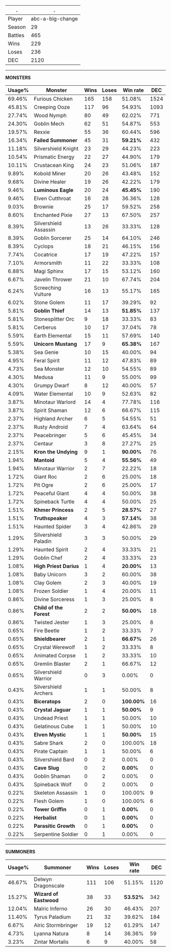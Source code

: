 .|.
|-|-
Player|abc-a-big-change
Season|29
Battles|465
Wins|229
Loses|236
DEC|2120

---
**MONSTERS**

Usage%|Monster|Wins|Loses|Win rate|DEC|
-|-|-|-|-|-|
69.46%|Furious Chicken|165|158|51.08%|1524|
45.81%|Creeping Ooze|117|96|54.93%|1093|
27.74%|Wood Nymph|80|49|62.02%|771|
24.30%|Goblin Mech|62|51|54.87%|553|
19.57%|Rexxie|55|36|60.44%|596|
16.34%|**Failed Summoner**|45|31|**59.21%**|432|
11.18%|Silvershield Knight|23|29|44.23%|223|
10.54%|Prismatic Energy|22|27|44.90%|179|
10.11%|Crustacean King|24|23|51.06%|187|
9.89%|Kobold Miner|20|26|43.48%|152|
9.68%|Divine Healer|19|26|42.22%|179|
9.46%|**Luminous Eagle**|20|24|**45.45%**|190|
9.46%|Elven Cutthroat|16|28|36.36%|128|
9.03%|Brownie|25|17|59.52%|258|
8.60%|Enchanted Pixie|27|13|67.50%|257|
8.39%|Silvershield Assassin|13|26|33.33%|128|
8.39%|Goblin Sorcerer|25|14|64.10%|246|
8.39%|Cyclops|18|21|46.15%|156|
7.74%|Cocatrice|17|19|47.22%|157|
7.10%|Armorsmith|11|22|33.33%|108|
6.88%|Magi Sphinx|17|15|53.12%|160|
6.67%|Javelin Thrower|21|10|67.74%|204|
6.24%|Screeching Vulture|16|13|55.17%|165|
6.02%|Stone Golem|11|17|39.29%|92|
5.81%|**Goblin Thief**|14|13|**51.85%**|137|
5.81%|Stonesplitter Orc|9|18|33.33%|83|
5.81%|Cerberus|10|17|37.04%|78|
5.59%|Earth Elemental|15|11|57.69%|140|
5.59%|**Unicorn Mustang**|17|9|**65.38%**|167|
5.38%|Sea Genie|10|15|40.00%|94|
4.95%|Feral Spirit|11|12|47.83%|89|
4.73%|Sea Monster|12|10|54.55%|89|
4.30%|Medusa|11|9|55.00%|99|
4.30%|Grumpy Dwarf|8|12|40.00%|57|
4.09%|Water Elemental|10|9|52.63%|82|
3.87%|Minotaur Warlord|14|4|77.78%|116|
3.87%|Spirit Shaman|12|6|66.67%|115|
2.37%|Highland Archer|6|5|54.55%|51|
2.37%|Rusty Android|7|4|63.64%|64|
2.37%|Peacebringer|5|6|45.45%|34|
2.37%|Centaur|3|8|27.27%|25|
2.15%|**Kron the Undying**|9|1|**90.00%**|76|
1.94%|**Mantoid**|5|4|**55.56%**|49|
1.94%|Minotaur Warrior|2|7|22.22%|18|
1.72%|Giant Roc|2|6|25.00%|18|
1.72%|Pit Ogre|2|6|25.00%|17|
1.72%|Peaceful Giant|4|4|50.00%|38|
1.72%|Spineback Turtle|4|4|50.00%|25|
1.51%|**Khmer Princess**|2|5|**28.57%**|27|
1.51%|**Truthspeaker**|4|3|**57.14%**|38|
1.51%|Haunted Spider|3|4|42.86%|29|
1.29%|Silvershield Paladin|3|3|50.00%|29|
1.29%|Haunted Spirit|2|4|33.33%|21|
1.29%|Goblin Chef|2|4|33.33%|23|
1.08%|**High Priest Darius**|1|4|**20.00%**|13|
1.08%|Baby Unicorn|3|2|60.00%|38|
1.08%|Clay Golem|2|3|40.00%|19|
1.08%|Frozen Soldier|1|4|20.00%|11|
0.86%|Divine Sorceress|1|3|25.00%|8|
0.86%|**Child of the Forest**|2|2|**50.00%**|18|
0.86%|Twisted Jester|1|3|25.00%|8|
0.65%|Fire Beetle|1|2|33.33%|7|
0.65%|**Shieldbearer**|2|1|**66.67%**|26|
0.65%|Crystal Werewolf|1|2|33.33%|8|
0.65%|Animated Corpse|1|2|33.33%|10|
0.65%|Gremlin Blaster|2|1|66.67%|12|
0.65%|Silvershield Warrior|0|3|0.00%|0|
0.43%|Silvershield Archers|1|1|50.00%|8|
0.43%|**Biceratops**|2|0|**100.00%**|16|
0.43%|**Crystal Jaguar**|1|1|**50.00%**|9|
0.43%|Undead Priest|1|1|50.00%|10|
0.43%|Gelatinous Cube|1|1|50.00%|10|
0.43%|**Elven Mystic**|1|1|**50.00%**|15|
0.43%|Sabre Shark|2|0|100.00%|18|
0.43%|Pirate Captain|1|1|50.00%|6|
0.43%|Silvershield Bard|0|2|0.00%|0|
0.43%|**Cave Slug**|0|2|**0.00%**|0|
0.43%|Goblin Shaman|0|2|0.00%|0|
0.43%|Spineback Wolf|0|2|0.00%|0|
0.22%|Skeleton Assassin|1|0|100.00%|9|
0.22%|Flesh Golem|1|0|100.00%|6|
0.22%|**Tower Griffin**|0|1|**0.00%**|0|
0.22%|**Herbalist**|0|1|**0.00%**|0|
0.22%|**Parasitic Growth**|0|1|**0.00%**|0|
0.22%|Serpentine Soldier|0|1|0.00%|0|

---
**SUMMONERS**

Usage%|Summoner|Wins|Loses|Win rate|DEC|
-|-|-|-|-|-|
46.67%|Delwyn Dragonscale|111|106|51.15%|1120|
15.27%|**Wizard of Eastwood**|38|33|**53.52%**|342|
12.04%|Malric Inferno|26|30|46.43%|207|
11.40%|Tyrus Paladium|21|32|39.62%|184|
6.67%|Alric Stormbringer|19|12|61.29%|147|
4.73%|Lyanna Natura|8|14|36.36%|59|
3.23%|Zintar Mortalis|6|9|40.00%|58|
